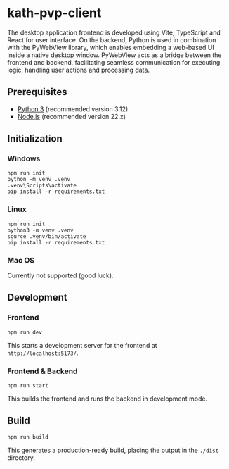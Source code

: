 # kath-pvp-client

The desktop application frontend is developed using Vite, TypeScript and React for user interface. On the backend, Python is used in combination with the PyWebView library, which enables embedding a web-based UI inside a native desktop window. PyWebView acts as a bridge between the frontend and backend, facilitating seamless communication for executing logic, handling user actions and processing data.

## Prerequisites
- [Python 3](https://www.python.org/downloads/) (recommended version 3.12)
- [Node.js](https://nodejs.org/en/download/) (recommended version 22.x)

## Initialization

### Windows

```shell
npm run init
python -m venv .venv 
.venv\Scripts\activate
pip install -r requirements.txt
```

### Linux

```shell
npm run init
python3 -m venv .venv
source .venv/bin/activate
pip install -r requirements.txt
```

### Mac OS

Currently not supported (good luck).

## Development

### Frontend

```shell
npm run dev
```
This starts a development server for the frontend at `http://localhost:5173/`.

### Frontend & Backend

```shell
npm run start
```

This builds the frontend and runs the backend in development mode.

## Build

```shell
npm run build
```

This generates a production-ready build, placing the output in the `./dist` directory.